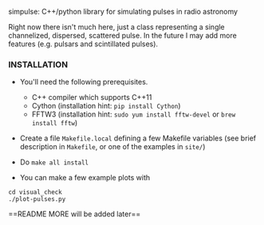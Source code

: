 simpulse: C++/python library for simulating pulses in radio astronomy

Right now there isn't much here, just a class representing a single channelized, dispersed, 
scattered pulse. In the future I may add more features (e.g. pulsars and scintillated pulses).

### INSTALLATION

- You'll need the following prerequisites.
    - C++ compiler which supports C++11
    - Cython (installation hint: `pip install Cython`)
    - FFTW3 (installation hint: `sudo yum install fftw-devel` or `brew install fftw`)

- Create a file `Makefile.local` defining a few Makefile variables (see brief 
  description in `Makefile`, or one of the examples in `site/`)
  
- Do `make all install`

- You can make a few example plots with
```
cd visual_check
./plot-pulses.py
```
==README MORE will be added later==
